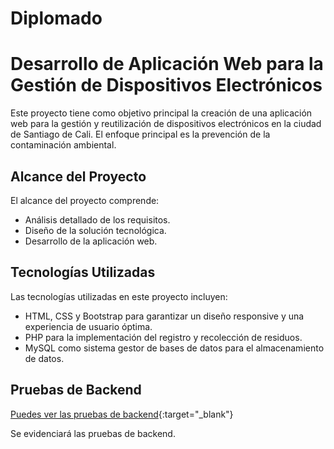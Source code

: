 # Diplomado
# Desarrollo de Aplicación Web para la Gestión de Dispositivos Electrónicos

Este proyecto tiene como objetivo principal la creación de una aplicación web para la gestión y reutilización de dispositivos electrónicos en la ciudad de Santiago de Cali. El enfoque principal es la prevención de la contaminación ambiental.

## Alcance del Proyecto

El alcance del proyecto comprende:

- Análisis detallado de los requisitos.
- Diseño de la solución tecnológica.
- Desarrollo de la aplicación web.

## Tecnologías Utilizadas

Las tecnologías utilizadas en este proyecto incluyen:

- HTML, CSS y Bootstrap para garantizar un diseño responsive y una experiencia de usuario óptima.
- PHP para la implementación del registro y recolección de residuos.
- MySQL como sistema gestor de bases de datos para el almacenamiento de datos.

## Pruebas de Backend

[Puedes ver las pruebas de backend](https://laiberocol-my.sharepoint.com/personal/mrivasba_ibero_edu_co/_layouts/15/stream.aspx?id=%2Fpersonal%2Fmrivasba%5Fibero%5Fedu%5Fco%2FDocuments%2Fpruebas%2Emp4&referrer=OneDriveForBusiness&referrerScenario=OpenFile){:target="_blank"}

Se evidenciará las pruebas de backend.


